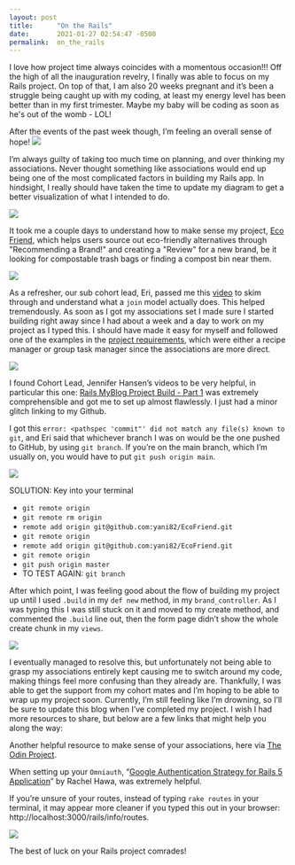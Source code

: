 ```yaml
---
layout: post
title:      "On the Rails"
date:       2021-01-27 02:54:47 -0500
permalink:  on_the_rails
---
```


I love how project time always coincides with a momentous occasion!!! Off the high of all the inauguration revelry, I finally was able to focus on my Rails project. On top of that, I am also 20 weeks pregnant and it’s been a struggle being caught up with my coding, at least my energy level has been better than in my first trimester. Maybe my baby will be coding as soon as he's out of the womb - LOL! 

After the events of the past week though, I’m feeling an overall sense of hope! 
![](https://media.giphy.com/media/l3vReIZxthtDw1kVa/giphy.gif) 


I’m always guilty of taking too much time on planning, and over thinking my associations. Never thought something like associations would end up being one of the most complicated factors in building my Rails app. In hindsight, I really should have taken the time to update my diagram to get a better visualization of what I intended to do. 

![](https://media.giphy.com/media/XeLcgh8gT8o0F5SQ8i/giphy.gif)


It took me a couple days to understand how to make sense my project, [Eco Friend](http://https://github.com/yani82/EcoFriend), which helps users source out eco-friendly alternatives through "Recommending a Brand!" and creating a "Review" for a new brand, be it looking for compostable trash bags or finding a compost bin near them. 

![](https://media.giphy.com/media/l1KVcrdl7rJpFnY2s/giphy.gif)


As a refresher, our sub cohort lead, Eri, passed me this [video](https://www.youtube.com/watch?v=qfB1MRnzk4g
 ) to skim through and understand what a `join` model actually does. This helped tremendously. As soon as I got my associations set I made sure I started building right away since I had about a week and a day to work on my project as I typed this. I should have made it easy for myself and followed one of the examples in the [project requirements](http://https://learn.co/tracks/online-software-engineering-structured/rails/rails-project-mode/rails-portfolio-project), which were either a recipe manager or group task manager since the associations are more direct. 
 
![](https://media.giphy.com/media/xT8qBsOjMOcdeGJIU8/giphy.gif)


I found Cohort Lead, Jennifer Hansen’s videos to be very helpful, in particular this one: [Rails MyBlog Project Build - Part 1](https://www.youtube.com/watch?v=825w5S69J38&feature=youtu.be&t=138s) was extremely comprehensible and got me to set up almost flawlessly. I just had a minor glitch linking to my Github. 

I got this `error: <pathspec 'commit"' did not match any file(s) known to git`, and Eri said that whichever branch I was on would be the one pushed to GitHub, by using `git branch`. If you’re on the main branch, which I’m usually on, you would have to put `git push origin main`. 

![](https://media.giphy.com/media/cFkiFMDg3iFoI/giphy.gif)

SOLUTION: Key into your terminal 
* `git remote origin`
* `git remote rm origin`
* `remote add origin git@github.com:yani82/EcoFriend.git`
* `git remote origin`
* `remote add origin git@github.com:yani82/EcoFriend.git`
* `git remote origin`
* `git push origin master `
* TO TEST AGAIN: `git branch`

After which point, I was feeling good about the flow of building my project up until I used `.build` in my `def new` method, in my `brand_controller`. As I was typing  this I was still stuck on it and moved to my create method, and commented the `.build` line out, then the form page didn’t show the whole create chunk in my `views`. 

![](https://media.giphy.com/media/Plg469Oxmig6lowyVM/giphy.gif)


I eventually managed to resolve this, but unfortunately not being able to grasp my associations entirely kept causing me to switch around my code, making things feel more confusing than they already are. Thankfully, I was able to get the support from my cohort mates and I’m hoping to be able to wrap up my project soon. Currently, I’m still feeling like I’m drowning, so I’ll be sure to update this blog when I’ve completed my project. I wish I had more resources to share, but  below are a few links that might help you along the way: 

Another helpful resource to make sense of your associations, here via [The Odin Project](https://theodinproject.com/courses/ruby-on-rails/lessons/active-record-associations). 

When setting up your `Omniauth`, “[Google Authentication Strategy for Rails 5 Application](https://medium.com/swlh/google-authentication-strategy-for-rails-5-application-cd37947d2b1b)” by Rachel Hawa, was extremely helpful. 

If you’re unsure of your routes, instead of typing `rake routes` in your terminal, it may appear more cleaner if you typed this out in your browser: http://localhost:3000/rails/info/routes. 

![](https://media.giphy.com/media/CfoiRXkfHSEEg/giphy.gif)

The best of luck on your Rails project comrades! 
